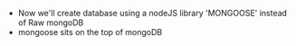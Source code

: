 - Now we'll create database using a nodeJS library 'MONGOOSE' instead of Raw mongoDB
- mongoose sits on the top of mongoDB
